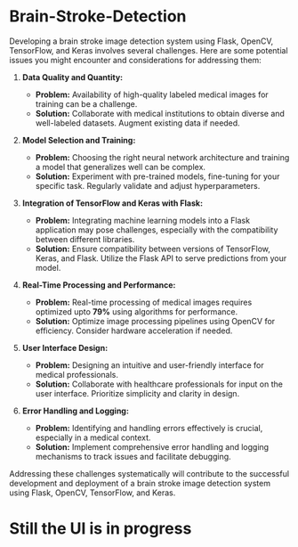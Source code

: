 # Brain-Stroke-Detection
Developing a brain stroke image detection system using Flask, OpenCV, TensorFlow, and Keras involves several challenges. Here are some potential issues you might encounter and considerations for addressing them:

1. **Data Quality and Quantity:**
   - **Problem:** Availability of high-quality labeled medical images for training can be a challenge.
   - **Solution:** Collaborate with medical institutions to obtain diverse and well-labeled datasets. Augment existing data if needed.

2. **Model Selection and Training:**
   - **Problem:** Choosing the right neural network architecture and training a model that generalizes well can be complex.
   - **Solution:** Experiment with pre-trained models, fine-tuning for your specific task. Regularly validate and adjust hyperparameters.

3. **Integration of TensorFlow and Keras with Flask:**
   - **Problem:** Integrating machine learning models into a Flask application may pose challenges, especially with the compatibility between different libraries.
   - **Solution:** Ensure compatibility between versions of TensorFlow, Keras, and Flask. Utilize the Flask API to serve predictions from your model.

4. **Real-Time Processing and Performance:**
   - **Problem:** Real-time processing of medical images requires optimized upto **79%** using algorithms for performance.
   - **Solution:** Optimize image processing pipelines using OpenCV for efficiency. Consider hardware acceleration if needed.


5. **User Interface Design:**
   - **Problem:** Designing an intuitive and user-friendly interface for medical professionals.
   - **Solution:** Collaborate with healthcare professionals for input on the user interface. Prioritize simplicity and clarity in design.

6. **Error Handling and Logging:**
   - **Problem:** Identifying and handling errors effectively is crucial, especially in a medical context.
   - **Solution:** Implement comprehensive error handling and logging mechanisms to track issues and facilitate debugging.



Addressing these challenges systematically will contribute to the successful development and deployment of a brain stroke image detection system using Flask, OpenCV, TensorFlow, and Keras.

# Still the UI is in progress

